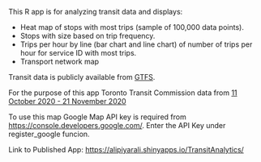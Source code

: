 This R app is for analyzing transit data and displays:

* Heat map of stops with most trips (sample of 100,000 data points).
* Stops with size based on trip frequency.
* Trips per hour by line (bar chart and line chart) of number of trips per hour for service ID with most trips.
* Transport network map

Transit data is publicly available from [GTFS](https://transitfeeds.com/p/ttc/33).

For the purpose of this app Toronto Transit Commission data from [11 October 2020 - 21 November 2020](https://transitfeeds.com/p/ttc/33/latest)

To use this map Google Map API key is required from https://console.developers.google.com/. Enter the API Key under register_google funcion.

Link to Published App: https://alipiyarali.shinyapps.io/TransitAnalytics/